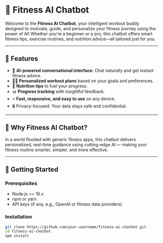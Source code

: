 # 💪 Fitness AI Chatbot

Welcome to the **Fitness AI Chatbot**, your intelligent workout buddy designed to motivate, guide, and personalize your fitness journey using the power of AI! Whether you're a beginner or a pro, this chatbot offers smart fitness tips, exercise routines, and nutrition advice—all tailored just for you.

---

## 🚀 Features

- 🤖 **AI-powered conversational interface**: Chat naturally and get instant fitness advice.  
- 🏋️‍♂️ **Personalized workout plans** based on your goals and preferences.  
- 🍎 **Nutrition tips** to fuel your progress.  
- 📊 **Progress tracking** with insightful feedback.  
- ⚡ **Fast, responsive, and easy to use** on any device.  
- 🔒 Privacy-focused: Your data stays safe and confidential.

---

## 🎯 Why Fitness AI Chatbot?

In a world flooded with generic fitness apps, this chatbot delivers personalized, real-time guidance using cutting-edge AI — making your fitness routine smarter, simpler, and more effective.

---

## 🔧 Getting Started

### Prerequisites

- Node.js >= 16.x  
- npm or yarn  
- API keys (if any, e.g., OpenAI or fitness data providers)

### Installation

```bash
git clone https://github.com/your-username/fitness-ai-chatbot.git
cd fitness-ai-chatbot
npm install
```